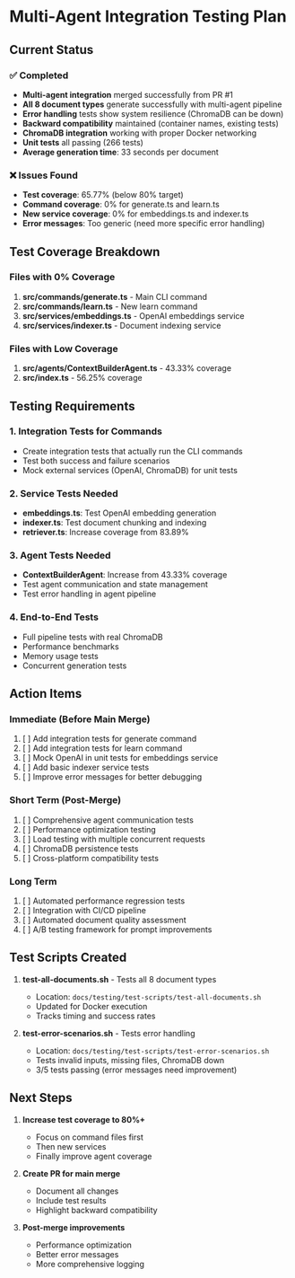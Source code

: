 # Multi-Agent Integration Testing Plan

## Current Status

### ✅ Completed
- **Multi-agent integration** merged successfully from PR #1
- **All 8 document types** generate successfully with multi-agent pipeline
- **Error handling** tests show system resilience (ChromaDB can be down)
- **Backward compatibility** maintained (container names, existing tests)
- **ChromaDB integration** working with proper Docker networking
- **Unit tests** all passing (266 tests)
- **Average generation time**: 33 seconds per document

### ❌ Issues Found
- **Test coverage**: 65.77% (below 80% target)
- **Command coverage**: 0% for generate.ts and learn.ts  
- **New service coverage**: 0% for embeddings.ts and indexer.ts
- **Error messages**: Too generic (need more specific error handling)

## Test Coverage Breakdown

### Files with 0% Coverage
1. **src/commands/generate.ts** - Main CLI command
2. **src/commands/learn.ts** - New learn command  
3. **src/services/embeddings.ts** - OpenAI embeddings service
4. **src/services/indexer.ts** - Document indexing service

### Files with Low Coverage
1. **src/agents/ContextBuilderAgent.ts** - 43.33% coverage
2. **src/index.ts** - 56.25% coverage

## Testing Requirements

### 1. Integration Tests for Commands
- Create integration tests that actually run the CLI commands
- Test both success and failure scenarios
- Mock external services (OpenAI, ChromaDB) for unit tests

### 2. Service Tests Needed
- **embeddings.ts**: Test OpenAI embedding generation
- **indexer.ts**: Test document chunking and indexing
- **retriever.ts**: Increase coverage from 83.89%

### 3. Agent Tests Needed  
- **ContextBuilderAgent**: Increase from 43.33% coverage
- Test agent communication and state management
- Test error handling in agent pipeline

### 4. End-to-End Tests
- Full pipeline tests with real ChromaDB
- Performance benchmarks
- Memory usage tests
- Concurrent generation tests

## Action Items

### Immediate (Before Main Merge)
1. [ ] Add integration tests for generate command
2. [ ] Add integration tests for learn command
3. [ ] Mock OpenAI in unit tests for embeddings service
4. [ ] Add basic indexer service tests
5. [ ] Improve error messages for better debugging

### Short Term (Post-Merge)
1. [ ] Comprehensive agent communication tests
2. [ ] Performance optimization testing
3. [ ] Load testing with multiple concurrent requests
4. [ ] ChromaDB persistence tests
5. [ ] Cross-platform compatibility tests

### Long Term
1. [ ] Automated performance regression tests
2. [ ] Integration with CI/CD pipeline
3. [ ] Automated document quality assessment
4. [ ] A/B testing framework for prompt improvements

## Test Scripts Created

1. **test-all-documents.sh** - Tests all 8 document types
   - Location: `docs/testing/test-scripts/test-all-documents.sh`
   - Updated for Docker execution
   - Tracks timing and success rates

2. **test-error-scenarios.sh** - Tests error handling
   - Location: `docs/testing/test-scripts/test-error-scenarios.sh`
   - Tests invalid inputs, missing files, ChromaDB down
   - 3/5 tests passing (error messages need improvement)

## Next Steps

1. **Increase test coverage to 80%+**
   - Focus on command files first
   - Then new services
   - Finally improve agent coverage

2. **Create PR for main merge**
   - Document all changes
   - Include test results
   - Highlight backward compatibility

3. **Post-merge improvements**
   - Performance optimization
   - Better error messages
   - More comprehensive logging 